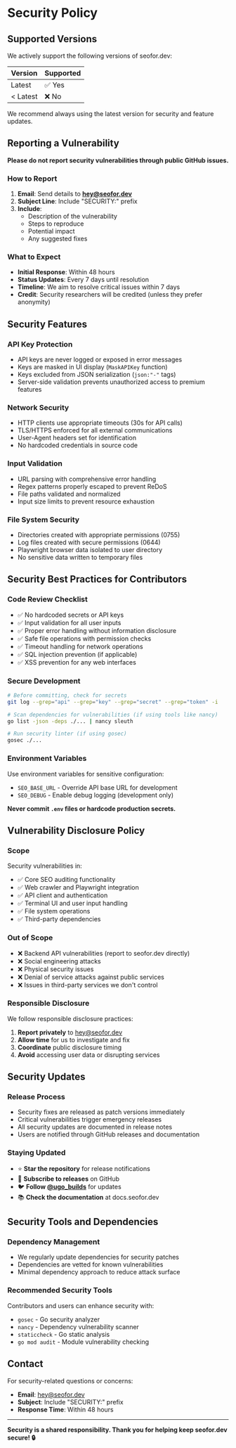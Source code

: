 # Security Policy

## Supported Versions

We actively support the following versions of seofor.dev:

| Version | Supported          |
| ------- | ------------------ |
| Latest  | ✅ Yes            |
| < Latest| ❌ No             |

We recommend always using the latest version for security and feature updates.

## Reporting a Vulnerability

**Please do not report security vulnerabilities through public GitHub issues.**

### How to Report

1. **Email**: Send details to **hey@seofor.dev**
2. **Subject Line**: Include "SECURITY:" prefix
3. **Include**: 
   - Description of the vulnerability
   - Steps to reproduce
   - Potential impact
   - Any suggested fixes

### What to Expect

- **Initial Response**: Within 48 hours
- **Status Updates**: Every 7 days until resolution
- **Timeline**: We aim to resolve critical issues within 7 days
- **Credit**: Security researchers will be credited (unless they prefer anonymity)

## Security Features

### API Key Protection
- API keys are never logged or exposed in error messages
- Keys are masked in UI display (`MaskAPIKey` function)
- Keys excluded from JSON serialization (`json:"-"` tags)
- Server-side validation prevents unauthorized access to premium features

### Network Security
- HTTP clients use appropriate timeouts (30s for API calls)
- TLS/HTTPS enforced for all external communications
- User-Agent headers set for identification
- No hardcoded credentials in source code

### Input Validation
- URL parsing with comprehensive error handling
- Regex patterns properly escaped to prevent ReDoS
- File paths validated and normalized
- Input size limits to prevent resource exhaustion

### File System Security
- Directories created with appropriate permissions (0755)
- Log files created with secure permissions (0644)
- Playwright browser data isolated to user directory
- No sensitive data written to temporary files

## Security Best Practices for Contributors

### Code Review Checklist
- ✅ No hardcoded secrets or API keys
- ✅ Input validation for all user inputs
- ✅ Proper error handling without information disclosure
- ✅ Safe file operations with permission checks
- ✅ Timeout handling for network operations
- ✅ SQL injection prevention (if applicable)
- ✅ XSS prevention for any web interfaces

### Secure Development
```bash
# Before committing, check for secrets
git log --grep="api" --grep="key" --grep="secret" --grep="token" -i

# Scan dependencies for vulnerabilities (if using tools like nancy)
go list -json -deps ./... | nancy sleuth

# Run security linter (if using gosec)
gosec ./...
```

### Environment Variables
Use environment variables for sensitive configuration:
- `SEO_BASE_URL` - Override API base URL for development
- `SEO_DEBUG` - Enable debug logging (development only)

**Never commit `.env` files or hardcode production secrets.**

## Vulnerability Disclosure Policy

### Scope
Security vulnerabilities in:
- ✅ Core SEO auditing functionality  
- ✅ Web crawler and Playwright integration
- ✅ API client and authentication
- ✅ Terminal UI and user input handling
- ✅ File system operations
- ✅ Third-party dependencies

### Out of Scope
- ❌ Backend API vulnerabilities (report to seofor.dev directly)
- ❌ Social engineering attacks
- ❌ Physical security issues
- ❌ Denial of service attacks against public services
- ❌ Issues in third-party services we don't control

### Responsible Disclosure
We follow responsible disclosure practices:
1. **Report privately** to hey@seofor.dev
2. **Allow time** for us to investigate and fix
3. **Coordinate** public disclosure timing
4. **Avoid** accessing user data or disrupting services

## Security Updates

### Release Process
- Security fixes are released as patch versions immediately
- Critical vulnerabilities trigger emergency releases
- All security updates are documented in release notes
- Users are notified through GitHub releases and documentation

### Staying Updated
- ⭐ **Star the repository** for release notifications
- 📧 **Subscribe to releases** on GitHub  
- 🐦 **Follow [@ugo_builds](https://x.com/ugo_builds)** for updates
- 📚 **Check the documentation** at docs.seofor.dev

## Security Tools and Dependencies

### Dependency Management
- We regularly update dependencies for security patches
- Dependencies are vetted for known vulnerabilities
- Minimal dependency approach to reduce attack surface

### Recommended Security Tools
Contributors and users can enhance security with:
- `gosec` - Go security analyzer
- `nancy` - Dependency vulnerability scanner  
- `staticcheck` - Go static analysis
- `go mod audit` - Module vulnerability checking

## Contact

For security-related questions or concerns:
- **Email**: hey@seofor.dev
- **Subject**: Include "SECURITY:" prefix
- **Response Time**: Within 48 hours

---

**Security is a shared responsibility. Thank you for helping keep seofor.dev secure! 🔒**